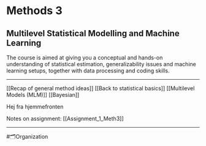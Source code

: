 # Methods 3
## Multilevel Statistical Modelling and Machine Learning
The course is aimed at giving you a conceptual and hands-on understanding of statistical estimation, generalizability issues and machine learning setups, together with data processing and coding skills.

___

[[Recap of general method ideas]]
[[Back to statistical basics]]
[[Multilevel Models (MLM)]]
[[Bayesian]]

Hej fra hjemmefronten


Notes on assignment:
[[Assignment_1_Meth3]]

___
#🗂️Organization 






